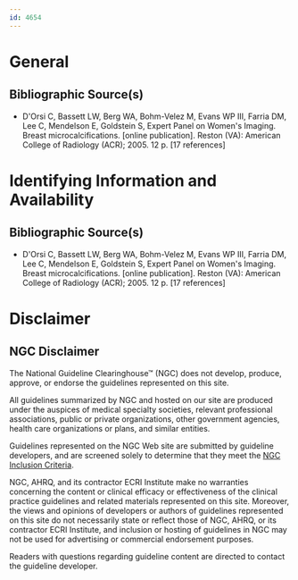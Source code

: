 ```yaml
---
id: 4654
---
```


# General

## Bibliographic Source(s)

- D'Orsi C, Bassett LW, Berg WA, Bohm-Velez M, Evans WP III, Farria DM, Lee C, Mendelson E, Goldstein S, Expert Panel on Women's Imaging. Breast microcalcifications. [online publication]. Reston (VA): American College of Radiology (ACR); 2005. 12 p. [17 references]

# Identifying Information and Availability

## Bibliographic Source(s)

- D'Orsi C, Bassett LW, Berg WA, Bohm-Velez M, Evans WP III, Farria DM, Lee C, Mendelson E, Goldstein S, Expert Panel on Women's Imaging. Breast microcalcifications. [online publication]. Reston (VA): American College of Radiology (ACR); 2005. 12 p. [17 references]

# Disclaimer

## NGC Disclaimer

The National Guideline Clearinghouse™ (NGC) does not develop, produce, approve, or endorse the guidelines represented on this site.

All guidelines summarized by NGC and hosted on our site are produced under the auspices of medical specialty societies, relevant professional associations, public or private organizations, other government agencies, health care organizations or plans, and similar entities.

Guidelines represented on the NGC Web site are submitted by guideline developers, and are screened solely to determine that they meet the [NGC Inclusion Criteria](/help-and-about/summaries/inclusion-criteria).

NGC, AHRQ, and its contractor ECRI Institute make no warranties concerning the content or clinical efficacy or effectiveness of the clinical practice guidelines and related materials represented on this site. Moreover, the views and opinions of developers or authors of guidelines represented on this site do not necessarily state or reflect those of NGC, AHRQ, or its contractor ECRI Institute, and inclusion or hosting of guidelines in NGC may not be used for advertising or commercial endorsement purposes.

Readers with questions regarding guideline content are directed to contact the guideline developer.


